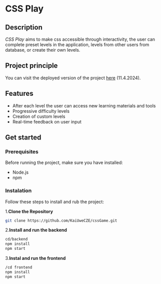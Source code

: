 # CSS Play

## Description

_CSS Play_ aims to make css accessible through interactivity, the user can complete preset levels in the application, levels from other users from database, or create their own levels.

## Project principle

You can visit the deployed version of the project [here](https://play-css.netlify.app) (11.4.2024).

## Features

- After each level the user can access new learning materials and tools
- Progressive difficulty levels
- Creation of custom levels
- Real-time feedback on user input

## Get started

### Prerequisites

Before running the project, make sure you have installed:

- Node.js
- npm

### Instalation

Follow these steps to install and rub the project:

1.**Clone the Repository**

```bash
git clone https://github.com/KaiUweCZE/cssGame.git
```

2.**Install and run the backend**

```bash
cd/backend
npm install
npm start
```

3.**Instal and run the frontend**

```bash
/cd frontend
npm install
npm start
```
